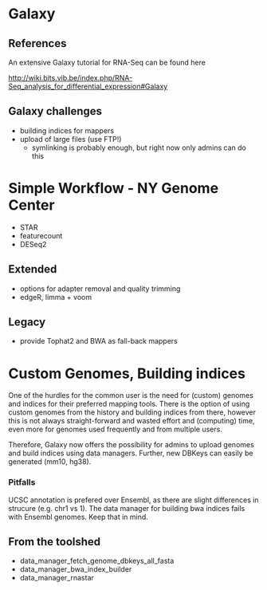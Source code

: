 # Galaxy

## References
An extensive Galaxy tutorial for RNA-Seq can be found here

http://wiki.bits.vib.be/index.php/RNA-Seq_analysis_for_differential_expression#Galaxy

## Galaxy challenges

* building indices for mappers
* upload of large files (use FTP!)
	* symlinking is probably enough, but right now only admins can do this

# Simple Workflow - NY Genome Center

* STAR
* featurecount
* DESeq2

## Extended

* options for adapter removal and quality trimming
* edgeR, limma + voom

## Legacy

* provide Tophat2 and BWA as fall-back mappers

# Custom Genomes, Building indices

One of the hurdles for the common user is the need for (custom) genomes and indices for their preferred mapping tools.
There is the option of using custom genomes from the history and building indices from there, however this is not always
straight-forward and wasted effort and (computing) time, even more for genomes used frequently and from multiple users.

Therefore, Galaxy now offers the possibility for admins to upload genomes and build indices using data managers.
Further, new DBKeys can easily be generated (mm10, hg38).

### Pitfalls
UCSC annotation is prefered over Ensembl, as there are slight differences in strucure (e.g. chr1 vs 1). 
The data manager for building bwa indices fails with Ensembl genomes. Keep that in mind.

## From the toolshed

* data_manager_fetch_genome_dbkeys_all_fasta
* data_manager_bwa_index_builder
* data_manager_rnastar


